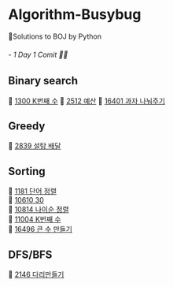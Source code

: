 # Algorithm-Busybug
🐞Solutions to BOJ by Python
###### - 1 Day 1 Comit 👩‍💻

## Binary search
📌 [1300 K번째 수](https://www.acmicpc.net/problem/1300)
📌 [2512 예산](https://www.acmicpc.net/problem/2512)
📌 [16401 과자 나눠주기](https://www.acmicpc.net/problem/16401)
## Greedy
📌 [2839 설탕 배달](https://www.acmicpc.net/problem/2839)   
## Sorting
📌 [1181 단어 정렬](https://www.acmicpc.net/problem/1181)  
📌 [10610 30](https://www.acmicpc.net/problem/10610)  
📌 [10814 나이순 정렬](https://www.acmicpc.net/problem/10814)   
📌 [11004 K번째 수](https://www.acmicpc.net/problem/11004)   
📌 [16496 큰 수 만들기](https://www.acmicpc.net/problem/16496)   
## DFS/BFS
📌 [2146 다리만들기](https://www.acmicpc.net/problem/2146)   
